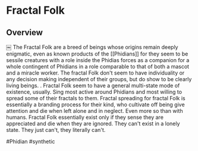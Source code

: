 # Fractal Folk

## Overview
￼
The Fractal Folk are a breed of beings whose origins remain deeply enigmatic, even as known products of the [[Phidians]] for they seem to be sessile creatures with a role inside the Phidias forces as a companion for a whole contingent of Phidians in a role comparable to that of both a mascot and a miracle worker.  The fractal Folk don't seem to have individuality or any decision making independent of their groups, but do show to be clearly living beings. .  Fractal Folk seem to have a general multi-state mode of existence, usually. Sing most active around Phidians and most willing to spread some of their fractals to them.  Fractal spreading for fractal Folk is essentially a branding process for their kind, who cultivate off being give attention and die when left alone and in neglect.  Even more so than with humans.  Fractal Folk essentially exist only if they sense they  are appreciated and die when they are ignored.  They can't exist in a lonely state.  They just can't, they literally can't.  

#Phidian 
#synthetic 
